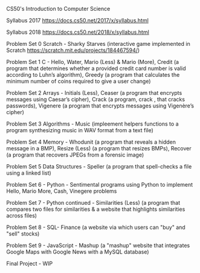CS50's Introduction to Computer Science 

Syllabus 2017 https://docs.cs50.net/2017/x/syllabus.html

Syllabus 2018 https://docs.cs50.net/2018/x/syllabus.html

Problem Set 0 Scratch - Sharky Starves (interactive game implemented in Scratch https://scratch.mit.edu/projects/184467594/)

Problem Set 1 C - Hello, Water, Mario (Less) & Mario (More), Credit (a program that determines whether a provided credit card number is valid according to Luhn’s algorithm), Greedy (a program that calculates the minimum number of coins required to give a user change)

Problem Set 2 Arrays - Initials (Less), Ceaser (a program that encrypts messages using Caesar’s cipher), Crack (a program, crack , that cracks passwords), Vigenere (a program that encrypts messages using Vigenère’s cipher)

Problem Set 3 Algorithms - Music (impleement helpers functions to a program synthesizing music in WAV format from a text file)

Problem Set 4 Memory - Whodunit (a program that reveals a hidden message in a BMP), Resize (Less) (a program that resizes BMPs), Recover (a program that recovers JPEGs from a forensic image)

Problem Set 5 Data Structures - Speller (a program that spell-checks a file using a linked list)

Problem Set 6 - Python - Sentimental programs using Python to implement Hello, Mario More, Cash, Vinegere problems

Problem Set 7 - Python continued - Similarities (Less) (a program that compares two files for similarities & a website that highlights similarities across files)

Problem Set 8 - SQL- Finance (a website via which users can "buy" and "sell" stocks)

Problem Set 9 - JavaScript - Mashup (a "mashup" website that integrates Google Maps with Google News with a MySQL database)

Final Project - WIP 


